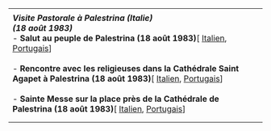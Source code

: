 |     |
| --- |
|  |
| ***Visite Pastorale à Palestrina (Italie)***<br>***(18 août 1983)***<br>- **Salut au peuple de Palestrina (18 août 1983)**\[ [Italien](/content/john-paul-ii/it/speeches/1983/august/documents/hf_jp-ii_spe_19830818_popolazione-palestrina.html), [Portugais](/content/john-paul-ii/pt/speeches/1983/august/documents/hf_jp-ii_spe_19830818_popolazione-palestrina.html)\]<br>  <br>- **Rencontre avec les religieuses dans la Cathédrale Saint Agapet à Palestrina (18 août 1983)**\[ [Italien](/content/john-paul-ii/it/speeches/1983/august/documents/hf_jp-ii_spe_19830818_suore-cattedrale.html), [Portugais](/content/john-paul-ii/pt/speeches/1983/august/documents/hf_jp-ii_spe_19830818_suore-cattedrale.html)\]<br>  <br>- **Sainte Messe sur la place près de la Cathédrale de Palestrina (18 août 1983)**\[ [Italien](/content/john-paul-ii/it/homilies/1983/documents/hf_jp-ii_hom_19830818_palestrina.html), [Portugais](/content/john-paul-ii/pt/homilies/1983/documents/hf_jp-ii_hom_19830818_palestrina.html)\] |
|  |
|  |